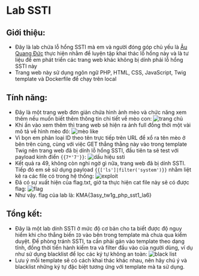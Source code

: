 # Lab SSTI
## Giới thiệu:
- Đây là lab chứa lỗ hổng SSTI mà em và người đóng góp chủ yếu là [Âu Quang Đức](https://github.com/Twil4) thực hiện nhằm để luyện tập khai thác lỗ hổng này và là tư liệu để em phát triển các trang web khác không bị dính phải lỗ hổng SSTI này
- Trang web này sử dụng ngôn ngữ PHP, HTML, CSS, JavaScript, Twig template và Dockerfile để chạy trên local 
## Tính năng:
- Đây là một trang web đơn giản chứa hình ảnh mèo và chức năng xem thêm nếu muốn biết thêm thông tin chi tiết về mèo con:
![trang chủ](image.png)
- Khi ấn vào xem thêm thì trang web sẽ hiện ra ảnh full đồng thời một vài mô tả về hình mèo đó:
![mèo like](image-1.png)
- Vì bọn em phân loại ID theo tên trực tiếp trên URL để xổ ra tên mèo ở bên trên cùng, cùng với việc GET thẳng thằng này vào trong template Twig nên trang web đã bị dính lỗ hổng SSTI, đầu tiên ta sẽ test với payload kinh điển `{{7*'7'}}`:
![dấu hiệu ssti](image-2.png)
- Kết quả ra 49, không còn nghi ngờ gì nữa, trang web đã bị dính SSTI. Tiếp đó em sẽ sử dụng payload `{{['ls']|filter('system')}}` nhằm liệt kê ra các file có trong hệ thống:
![exploit](image-3.png)
- Đã có sự xuất hiện của flag.txt, giờ ta thực hiện cat file này sẽ có được flag:
![flag](image-4.png)
- Như vậy. flag của lab là: KMA{3asy_tw1g_php_sst1_la6}
## Tổng kết:
- Đây là một lab dính SSTI ở mức độ cơ bản cho ta biết được độ nguy hiểm khi cho thẳng biến `ID` vào bên trong template mà chưa qua kiểm duyệt. Để phòng tránh SSTI, ta cần phải gán vào template theo dạng tĩnh, đồng thời tiến hành kiểm tra và filter đầu vào của người dùng, ví dụ như sử dụng blacklist để lọc các ký tự không an toàn:
![black list](image-5.png)
- Lưu ý mỗi template sẽ có cách khai thác khác nhau, nên hãy chú ý và blacklist những ký tự đặc biệt tương ứng với template mà ta sử dụng.